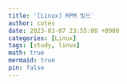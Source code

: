 ```yaml
---
title: '[Linux] RPM 빌드'
author: cotes
date: 2023-03-07 23:55:00 +0900
categories: [Linux] 
tags: [study, linux]
math: true
mermaid: true
pin: false
---
```

